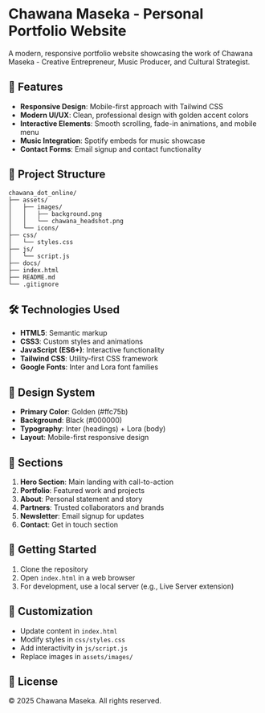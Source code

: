 # Chawana Maseka - Personal Portfolio Website

A modern, responsive portfolio website showcasing the work of Chawana Maseka - Creative Entrepreneur, Music Producer, and Cultural Strategist.

## 🚀 Features

- **Responsive Design**: Mobile-first approach with Tailwind CSS
- **Modern UI/UX**: Clean, professional design with golden accent colors
- **Interactive Elements**: Smooth scrolling, fade-in animations, and mobile menu
- **Music Integration**: Spotify embeds for music showcase
- **Contact Forms**: Email signup and contact functionality

## 📁 Project Structure

```
chawana_dot_online/
├── assets/
│   ├── images/
│   │   ├── background.png
│   │   └── chawana_headshot.png
│   └── icons/
├── css/
│   └── styles.css
├── js/
│   └── script.js
├── docs/
├── index.html
├── README.md
└── .gitignore
```

## 🛠️ Technologies Used

- **HTML5**: Semantic markup
- **CSS3**: Custom styles and animations
- **JavaScript (ES6+)**: Interactive functionality
- **Tailwind CSS**: Utility-first CSS framework
- **Google Fonts**: Inter and Lora font families

## 🎨 Design System

- **Primary Color**: Golden (#ffc75b)
- **Background**: Black (#000000)
- **Typography**: Inter (headings) + Lora (body)
- **Layout**: Mobile-first responsive design

## 📱 Sections

1. **Hero Section**: Main landing with call-to-action
2. **Portfolio**: Featured work and projects
3. **About**: Personal statement and story
4. **Partners**: Trusted collaborators and brands
5. **Newsletter**: Email signup for updates
6. **Contact**: Get in touch section

## 🚀 Getting Started

1. Clone the repository
2. Open `index.html` in a web browser
3. For development, use a local server (e.g., Live Server extension)

## 📝 Customization

- Update content in `index.html`
- Modify styles in `css/styles.css`
- Add interactivity in `js/script.js`
- Replace images in `assets/images/`

## 📄 License

© 2025 Chawana Maseka. All rights reserved.

